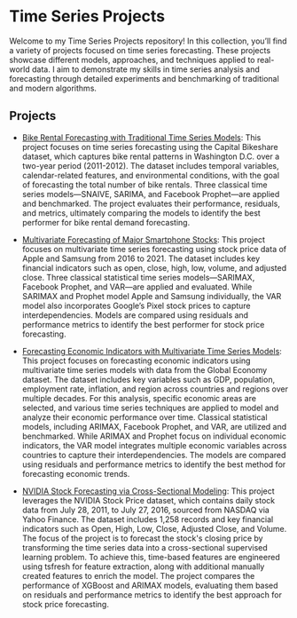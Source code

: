 # Time Series Projects

Welcome to my Time Series Projects repository! In this collection, you’ll find a variety of projects focused on time series forecasting. These projects showcase different models, approaches, and techniques applied to real-world data. I aim to demonstrate my skills in time series analysis and forecasting through detailed experiments and benchmarking of traditional and modern algorithms.

## Projects

- [Bike Rental Forecasting with Traditional Time Series Models](https://github.com/Sandrog112/Time-Series-Projects/blob/main/Bike%20Rental%20Forecasting%20-%20Traditional%20TS%20Models.ipynb): This project focuses on time series forecasting using the Capital Bikeshare dataset, which captures bike rental patterns in Washington D.C. over a two-year period (2011-2012). The dataset includes temporal variables, calendar-related features, and environmental conditions, with the goal of forecasting the total number of bike rentals. Three classical time series models—SNAIVE, SARIMA, and Facebook Prophet—are applied and benchmarked. The project evaluates their performance, residuals, and metrics, ultimately comparing the models to identify the best performer for bike rental demand forecasting.


- [Multivariate Forecasting of Major Smartphone Stocks](https://github.com/Sandrog112/Time-Series-Projects/blob/main/Multivariate%20Forecasting%20of%20Smartphone%20Stocks.ipynb): This project focuses on multivariate time series forecasting using stock price data of Apple and Samsung from 2016 to 2021. The dataset includes key financial indicators such as open, close, high, low, volume, and adjusted close. Three classical statistical time series models—SARIMAX, Facebook Prophet, and VAR—are applied and evaluated. While SARIMAX and Prophet model Apple and Samsung individually, the VAR model also incorporates Google’s Pixel stock prices to capture interdependencies. Models are compared using residuals and performance metrics to identify the best performer for stock price forecasting.


- [Forecasting Economic Indicators with Multivariate Time Series Models](https://github.com/Sandrog112/Time-Series-Projects/blob/main/Forecasting%20Economic%20Indicators%20-%20Multivariate%20TS%20Models.ipynb): This project focuses on forecasting economic indicators using multivariate time series models with data from the Global Economy dataset. The dataset includes key variables such as GDP, population, employment rate, inflation, and region across countries and regions over multiple decades. For this analysis, specific economic areas are selected, and various time series techniques are applied to model and analyze their economic performance over time. Classical statistical models, including ARIMAX, Facebook Prophet, and VAR, are utilized and benchmarked. While ARIMAX and Prophet focus on individual economic indicators, the VAR model integrates multiple economic variables across countries to capture their interdependencies. The models are compared using residuals and performance metrics to identify the best method for forecasting economic trends.


- [NVIDIA Stock Forecasting via Cross-Sectional Modeling](https://github.com/Sandrog112/Time-Series-Projects/blob/main/NVIDIA%20Stock%20Forecasting%20via%20Cross-Sectional%20Modeling.ipynb): This project leverages the NVIDIA Stock Price dataset, which contains daily stock data from July 28, 2011, to July 27, 2016, sourced from NASDAQ via Yahoo Finance. The dataset includes 1,258 records and key financial indicators such as Open, High, Low, Close, Adjusted Close, and Volume. The focus of the project is to forecast the stock's closing price by transforming the time series data into a cross-sectional supervised learning problem. To achieve this, time-based features are engineered using tsfresh for feature extraction, along with additional manually created features to enrich the model. The project compares the performance of XGBoost and ARIMAX models, evaluating them based on residuals and performance metrics to identify the best approach for stock price forecasting.
